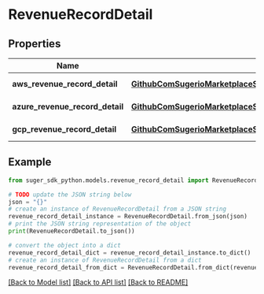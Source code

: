 # RevenueRecordDetail


## Properties

Name | Type | Description | Notes
------------ | ------------- | ------------- | -------------
**aws_revenue_record_detail** | [**GithubComSugerioMarketplaceServiceRdsDbLibBillingAwsBillingEvent**](GithubComSugerioMarketplaceServiceRdsDbLibBillingAwsBillingEvent.md) | For AWS Marketplace | [optional] 
**azure_revenue_record_detail** | [**GithubComSugerioMarketplaceServiceRdsDbLibBillingAzureCmaRevenue**](GithubComSugerioMarketplaceServiceRdsDbLibBillingAzureCmaRevenue.md) | For Azure Marketplace | [optional] 
**gcp_revenue_record_detail** | [**GithubComSugerioMarketplaceServiceRdsDbLibBillingGcpChargeUsage**](GithubComSugerioMarketplaceServiceRdsDbLibBillingGcpChargeUsage.md) | For GCP Marketplace | [optional] 

## Example

```python
from suger_sdk_python.models.revenue_record_detail import RevenueRecordDetail

# TODO update the JSON string below
json = "{}"
# create an instance of RevenueRecordDetail from a JSON string
revenue_record_detail_instance = RevenueRecordDetail.from_json(json)
# print the JSON string representation of the object
print(RevenueRecordDetail.to_json())

# convert the object into a dict
revenue_record_detail_dict = revenue_record_detail_instance.to_dict()
# create an instance of RevenueRecordDetail from a dict
revenue_record_detail_from_dict = RevenueRecordDetail.from_dict(revenue_record_detail_dict)
```
[[Back to Model list]](../README.md#documentation-for-models) [[Back to API list]](../README.md#documentation-for-api-endpoints) [[Back to README]](../README.md)


